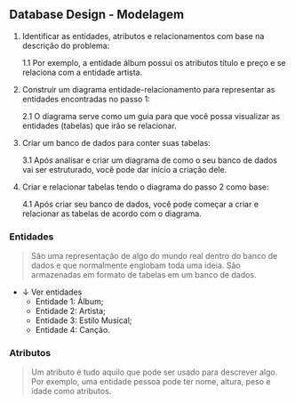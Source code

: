 ## Database Design - Modelagem

1. Identificar as entidades, atributos e relacionamentos com base na descrição do problema:

    1.1 Por exemplo, a entidade álbum possui os atributos título e preço e se relaciona com a entidade artista.

2. Construir um diagrama entidade-relacionamento para representar as entidades encontradas no passo 1:

    2.1 O diagrama serve como um guia para que você possa visualizar as entidades (tabelas) que irão se relacionar.

3. Criar um banco de dados para conter suas tabelas:

    3.1 Após analisar e criar um diagrama de como o seu banco de dados vai ser estruturado, você pode dar início a criação dele.

4. Criar e relacionar tabelas tendo o diagrama do passo 2 como base:

    4.1 Após criar seu banco de dados, você pode começar a criar e relacionar as tabelas de acordo com o diagrama.

### Entidades
> São uma representação de algo do mundo real dentro do banco de dados e que normalmente englobam toda uma ideia. São armazenadas em formato de tabelas em um banco de dados.

- ↓ Ver entidades
    - Entidade 1: Álbum;
    - Entidade 2: Artista;
    - Entidade 3: Estilo Musical;
    - Entidade 4: Canção.

### Atributos
> Um atributo é tudo aquilo que pode ser usado para descrever algo. Por exemplo, uma entidade pessoa pode ter nome, altura, peso e idade como atributos.